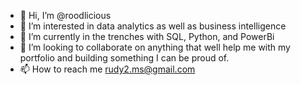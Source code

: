 - 👋 Hi, I’m @roodlicious
- 👀 I’m interested in data analytics as well as business intelligence
- 🌱 I’m currently in the trenches with SQL, Python, and PowerBi 
- 💞️ I’m looking to collaborate on anything that well help me with my portfolio and building something I can be proud of.  
- 📫 How to reach me rudy2.ms@gmail.com

<!---
roodlicious/roodlicious is a ✨ special ✨ repository because its `README.md` (this file) appears on your GitHub profile.
You can click the Preview link to take a look at your changes.
--->
